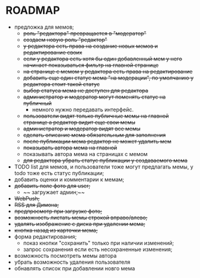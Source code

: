 # ROADMAP

- предложка для мемов;
  - ~~роль "редактора" превращается в "модератор"~~
  - ~~создаем новую роль "редактор"~~
  - ~~у редактора есть права на создание новых мемов и редактирование своих~~
  - ~~если у редактора есть хотя бы один добавленный мем у него начинает показываться фильтр на главной странице~~
  - ~~на странице с мемом у редактора есть права на редактирование~~
  - ~~добавить еще один статус мема "на модерации", по умолчанию у редактора стоит такой статус~~
  - ~~выбор статуса мема не доступен для редактора~~
  - ~~администратор и модератор могут поменять статус на публичный~~
    - немного нужно передавать интерфейс.
  - ~~пользователи видят только публичные мемы на главной странице а редактор видит еще свои мемы~~
  - ~~администратор и модератор видят все мемы~~
  - ~~сделать описание мема обязательным для заполнения~~
  - ~~после публикации мема редактор не может удалить мем~~
  - ~~показывать автора мема на главной~~
  - показывать автора мема на страницах с мемом
  - ~~для редактора убрать статус публикации у создаваемого мема~~
- TODO list для мемов, и пользователи тоже могут предлагать мемы, у todo тоже есть статус публикации;
- добавить оценки и комментарии к мемам;
- ~~добавить поле фото для user;~~
   - ~~ загружает админ;~~
- ~~WebPush;~~
- ~~RSS для Димона;~~
- ~~предпросмотр при загрузке фото;~~
- ~~возможность листать мемы строкой вправо/влево;~~
- ~~удалять изображение с диска при удалении мема;~~
- ~~кнопка назад из карточки мема;~~
- форма редактирования;
  - показ кнопки "сохранить" только при наличии изменений;
  - запрос сохранения если есть несохраненные изменения;
- возможность посмотреть мемы автора
- убрать возможность удаления пользователя
- обнавлять список при добавлении новго мема
